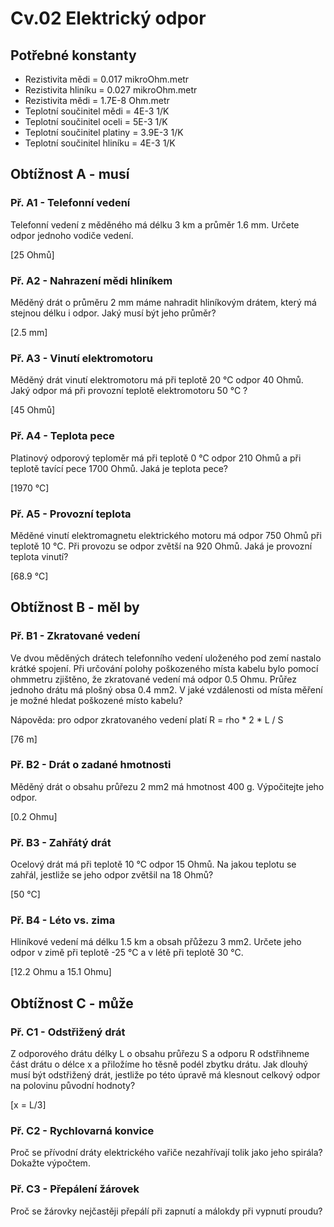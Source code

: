 # Cv.02 Elektrický odpor

## Potřebné konstanty

* Rezistivita mědi = 0.017 mikroOhm.metr
* Rezistivita hliníku = 0.027 mikroOhm.metr
* Rezistivita mědi = 1.7E-8 Ohm.metr
* Teplotní součinitel mědi = 4E-3 1/K
* Teplotní součinitel oceli = 5E-3 1/K
* Teplotní součinitel platiny = 3.9E-3 1/K
* Teplotní součinitel hliníku = 4E-3 1/K

## Obtížnost A - musí

### Př. A1 - Telefonní vedení
Telefonní vedení z měděného má délku 3 km a průměr 1.6 mm. Určete odpor jednoho vodiče vedení.

[25 Ohmů]

### Př. A2 - Nahrazení mědi hliníkem
Měděný drát o průměru 2 mm máme nahradit hliníkovým drátem, který má stejnou délku i odpor. Jaký musí být jeho průměr? 

[2.5 mm]

### Př. A3 - Vinutí elektromotoru
Měděný drát vinutí elektromotoru má při teplotě 20 °C odpor 40 Ohmů. Jaký odpor má při provozní teplotě elektromotoru 50 °C ?

[45 Ohmů]

### Př. A4 - Teplota pece
Platinový odporový teploměr má při teplotě 0 °C odpor 210 Ohmů a při teplotě tavící pece 1700 Ohmů. Jaká je teplota pece?

[1970 °C]

### Př. A5 - Provozní teplota
Měděné vinutí elektromagnetu elektrického motoru má odpor 750 Ohmů při teplotě 10 °C. Při provozu se odpor zvětší na 920 Ohmů. Jaká je provozní teplota vinutí?

[68.9 °C]

## Obtížnost B - měl by

### Př. B1 - Zkratované vedení
Ve dvou měděných drátech telefonního vedení uloženého pod zemí nastalo krátké spojení. Při určování polohy poškozeného místa kabelu bylo pomocí ohmmetru zjištěno, že zkratované vedení má odpor 0.5 Ohmu. Průřez jednoho drátu má plošný obsa 0.4 mm2. V jaké vzdálenosti od místa měření je možné hledat poškozené místo kabelu? 

Nápověda: pro odpor zkratovaného vedení platí R = rho * 2 * L / S

[76 m] 

### Př. B2 - Drát o zadané hmotnosti
Měděný drát o obsahu průřezu 2 mm2 má hmotnost 400 g. Výpočitejte jeho odpor.

[0.2 Ohmu]

### Př. B3 - Zahřátý drát
Ocelový drát má při teplotě 10 °C odpor 15 Ohmů. Na jakou teplotu se zahřál, jestliže se jeho odpor zvětšil na 18 Ohmů? 

[50 °C]

### Př. B4 - Léto vs. zima
Hliníkové vedení má délku 1.5 km a obsah přůžezu 3 mm2. Určete jeho odpor v zimě při teplotě -25 °C a v létě při teplotě 30 °C.

[12.2 Ohmu a 15.1 Ohmu]

## Obtížnost C - může

### Př. C1 - Odstřižený drát
Z odporového drátu délky L o obsahu průřezu S a odporu R odstřihneme část drátu o délce x a přiložíme ho těsně podél zbytku drátu. Jak dlouhý musí být odstřižený drát, jestliže po této úpravě má klesnout celkový odpor na polovinu původní hodnoty?

[x = L/3]

### Př. C2 - Rychlovarná konvice
Proč se přívodní dráty elektrického vařiče nezahřívají tolik jako jeho spirála? Dokažte výpočtem.

### Př. C3 - Přepálení žárovek
Proč se žárovky nejčastěji přepálí  při zapnutí a málokdy při vypnutí proudu?

